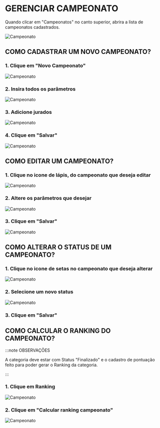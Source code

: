 # GERENCIAR CAMPEONATO

Quando clicar em "Campeonatos" no canto superior, abrira a lista de campeonatos cadastrados.

![Campeonato](/img/backoffice/campeonato1.png)

## COMO CADASTRAR UM NOVO CAMPEONATO?

### 1. Clique em "Novo Campeonato"

![Campeonato](/img/backoffice/campeonato2.png)

### 2. Insira todos os parâmetros

![Campeonato](/img/backoffice/campeonato3.png)

### 3. Adicione jurados

![Campeonato](/img/backoffice/campeonato4.png)

### 4. Clique em "Salvar"

![Campeonato](/img/backoffice/campeonato5.png)

## COMO EDITAR UM CAMPEONATO?

### 1. Clique no icone de lápis, do campeonato que deseja editar

![Campeonato](/img/backoffice/campeonato6.png)

### 2. Altere os parâmetros que desejar

![Campeonato](/img/backoffice/campeonato7.png)

### 3. Clique em "Salvar"

![Campeonato](/img/backoffice/campeonato8.png)

## COMO ALTERAR O STATUS DE UM CAMPEONATO?

### 1. Clique no icone de setas no campeonato que deseja alterar

![Campeonato](/img/backoffice/campeonato9.png)

### 2. Selecione um novo status

![Campeonato](/img/backoffice/campeonato10.png)

### 3. Clique em "Salvar"

## COMO CALCULAR O RANKING DO CAMPEONATO?

:::note OBSERVAÇÕES

A categoria deve estar com Status "Finalizado" e o cadastro de pontuação feito para poder gerar o Ranking da categoria.

:::

### 1. Clique em Ranking

![Campeonato](/img/backoffice/campeonato11.png)

### 2. Clique em "Calcular ranking campeonato"

![Campeonato](/img/backoffice/campeonato12.png)